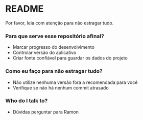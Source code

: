 # README #

Por favor, leia com atenção para não estragar tudo.

### Para que serve esse repositório afinal? ###

* Marcar progresso do desenvolvimento
* Controlar versão do aplicativo
* Criar fonte confiável para guardar os dados do projeto

### Como eu faço para não estragar tudo? ###

* Não utilize nenhuma versão fora a recomendada para você
* Verifique se não há nenhum commit atrasado

### Who do I talk to? ###

* Dúvidas perguntar para Ramon